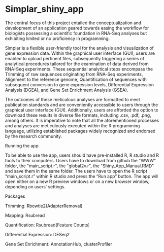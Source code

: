 # Simplar_shiny_app

The central focus of this project entailed the conceptualization
and development of an application geared towards easing the
workflow for biologists possessing a scientific foundation in
RNA-Seq analyses but exhibiting limited or no proficiency in
programming.

Simplar is a flexible user-friendly tool for the analysis and visualization
of gene expression data. Within the graphical user interface (GUI), users are enabled
to upload pertinent files, subsequently triggering a series of analytical procedures
tailored for the examination of data derived from RNA-Seq
experiments. These sequential analytical steps encompass the
Trimming of raw sequences originating from RNA-Seq
experiments, Alignment to the reference genome,
Quantification of sequences with subsequent conversion to
gene expression levels, Differential Expression Analysis (DGEA), and
Gene Set Enrichment Analysis (GSEA).

The outcomes of these meticulous analyses are formatted to
meet publication standards and are conveniently accessible to
users through the graphical user interface (GUI). Additionally,
users are afforded the option to download these results in
diverse file formats, including .csv, .pdf, .png, among others.
It is imperative to note that all the aforementioned processes
and analyses are meticulously executed within the R
programming language, utilizing established packages widely
recognized and endorsed by the research community.



Running the app

To be able to use the app, users should have pre-installed R, R studio and R tools to their computers.
Users have to download from github the "WWW" folder, the "main_script.r", the "global2v.r", 
the "Shiny_App_Manual.RMD" and save them in the same folder.
The users have to open the R script “main_script.r” within R studio and press the “Run app” button.
The app will open either on a new R preview windows or on a new browser window, depending on users’ settings.


Packages

Trimming: Rbowtie2(AdapterRemoval)

Mapping: Rsubread

Quantification: Rsubread(Feature Counts)

Differential Expression: DESeq2

Gene Set Enrichment: AnnotationHub, clusterProfiler
